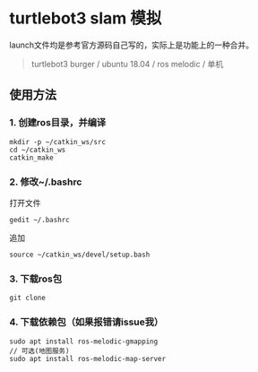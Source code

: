 # turtlebot3 slam 模拟
launch文件均是参考官方源码自己写的，实际上是功能上的一种合并。
> turtlebot3 burger / ubuntu 18.04 / ros melodic / 单机

## 使用方法
### 1. 创建ros目录，并编译
```
mkdir -p ~/catkin_ws/src
cd ~/catkin_ws
catkin_make
```
### 2. 修改~/.bashrc
打开文件
```
gedit ~/.bashrc
```
追加
```
source ~/catkin_ws/devel/setup.bash
```
### 3. 下载ros包
```
git clone
```

### 4. 下载依赖包（如果报错请issue我）
```
sudo apt install ros-melodic-gmapping
// 可选(地图服务)
sudo apt install ros-melodic-map-server
```
